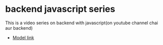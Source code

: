 # backend javascript series 

This is a video series on backend with javascript(on youtube channel chai aur backend)


- [Model link](https://app.eraser.io/workspace/YtPqZ1VogxGy1jzIDkzj?origin=share)